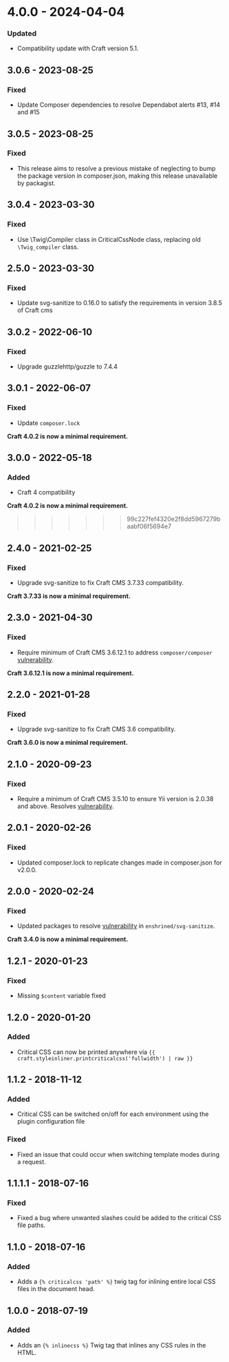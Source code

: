 # 4.0.0 - 2024-04-04

### Updated

- Compatibility update with Craft version 5.1.

## 3.0.6 - 2023-08-25

### Fixed

-   Update Composer dependencies to resolve Dependabot alerts #13, #14 and #15

## 3.0.5 - 2023-08-25

### Fixed

-   This release aims to resolve a previous mistake of neglecting to bump the package version in composer.json, making this release unavailable by packagist.

## 3.0.4 - 2023-03-30

### Fixed

-   Use \Twig\Compiler class in CriticalCssNode class, replacing old `\Twig_compiler` class.

## 2.5.0 - 2023-03-30

### Fixed

-   Update svg-sanitize to 0.16.0 to satisfy the requirements in version 3.8.5 of Craft cms

## 3.0.2 - 2022-06-10

### Fixed

-   Upgrade guzzlehttp/guzzle to 7.4.4

## 3.0.1 - 2022-06-07

### Fixed

-   Update `composer.lock`

**Craft 4.0.2 is now a minimal requirement.**

## 3.0.0 - 2022-05-18

### Added

-   Craft 4 compatibility

**Craft 4.0.2 is now a minimal requirement.**

>>>>>>> 99c227fef4320e2f8dd5967279baabf06f5694e7
## 2.4.0 - 2021-02-25

### Fixed

-   Upgrade svg-sanitize to fix Craft CMS 3.7.33 compatibility.

**Craft 3.7.33 is now a minimal requirement.**

## 2.3.0 - 2021-04-30

### Fixed

-   Require minimum of Craft CMS 3.6.12.1 to address `composer/composer` [vulnerability](https://github.com/composer/composer/security/advisories/GHSA-h5h8-pc6h-jvvx).

**Craft 3.6.12.1 is now a minimal requirement.**

## 2.2.0 - 2021-01-28

### Fixed

-   Upgrade svg-sanitize to fix Craft CMS 3.6 compatibility.

**Craft 3.6.0 is now a minimal requirement.**

## 2.1.0 - 2020-09-23

### Fixed

-   Require a minimum of Craft CMS 3.5.10 to ensure Yii version is 2.0.38 and above. Resolves [vulnerability](https://github.com/advisories/GHSA-699q-wcff-g9mj).

## 2.0.1 - 2020-02-26

### Fixed

-   Updated composer.lock to replicate changes made in composer.json for v2.0.0.

## 2.0.0 - 2020-02-24

### Fixed

-   Updated packages to resolve [vulnerability](https://github.com/advisories/GHSA-gf8j-v8x5-h9qp) in `enshrined/svg-sanitize`.

**Craft 3.4.0 is now a minimal requirement.**

## 1.2.1 - 2020-01-23

### Fixed

-   Missing `$content` variable fixed

## 1.2.0 - 2020-01-20

### Added

-   Critical CSS can now be printed anywhere via `{{ craft.styleinliner.printcriticalcss('fullwidth') | raw }}`

## 1.1.2 - 2018-11-12

### Added

-   Critical CSS can be switched on/off for each environment using the plugin configuration file

### Fixed

-   Fixed an issue that could occur when switching template modes during a request.

## 1.1.1.1 - 2018-07-16

### Fixed

-   Fixed a bug where unwanted slashes could be added to the critical CSS file paths.

## 1.1.0 - 2018-07-16

### Added

-   Adds a `{% criticalcss 'path' %}` twig tag for inlining entire local CSS files in the document head.

## 1.0.0 - 2018-07-19

### Added

-   Adds an `{% inlinecss %}` Twig tag that inlines any CSS rules in the HTML.
